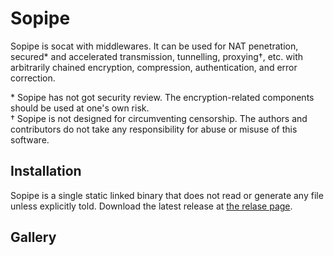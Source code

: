 Sopipe
======

Sopipe is socat with middlewares. It can be used for NAT penetration, secured* and accelerated transmission, tunnelling,
proxying†, etc. with arbitrarily chained encryption, compression, authentication, and error correction.

\* Sopipe has not got security review. The encryption-related components should be used at one's own risk. <br>
† Sopipe is not designed for circumventing censorship. The authors and contributors do not take any responsibility for
abuse or misuse of this software.

## Installation

Sopipe is a single static linked binary that does not read or generate any file unless explicitly told. Download the
latest release at [the relase page](https://github.com/ylxdzsw/sopipe/releases).

## Gallery

